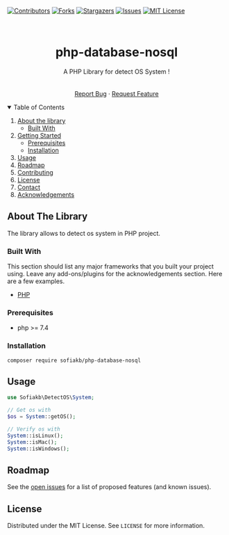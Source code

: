 [![Contributors][contributors-shield]][contributors-url]
[![Forks][forks-shield]][forks-url]
[![Stargazers][stars-shield]][stars-url]
[![Issues][issues-shield]][issues-url]
[![MIT License][license-shield]][license-url]

[comment]: <> ([![LinkedIn][linkedin-shield]][linkedin-url])



<!-- PROJECT LOGO -->
<br />
<p align="center">

  <h1 align="center">php-database-nosql</h1>

  <p align="center">
      A PHP Library for detect OS System !
      <br />
      <!--<a href="https://github.com/sofiakb/php-database-nosql"><strong>Explore the docs »</strong></a>-->
      <br />
      <br />
      <a href="https://github.com/sofiakb/php-database-nosql/issues">Report Bug</a>
      ·
      <a href="https://github.com/sofiakb/php-database-nosql/issues">Request Feature</a>
  </p>

</p>



<!-- TABLE OF CONTENTS -->
<details open="open">
  <summary>Table of Contents</summary>
  <ol>
    <li>
      <a href="#about-the-project">About the library</a>
      <ul>
        <li><a href="#built-with">Built With</a></li>
      </ul>
    </li>
    <li>
      <a href="#getting-started">Getting Started</a>
      <ul>
        <li><a href="#prerequisites">Prerequisites</a></li>
        <li><a href="#installation">Installation</a></li>
      </ul>
    </li>
    <li><a href="#usage">Usage</a></li>
    <li><a href="#roadmap">Roadmap</a></li>
    <li><a href="#contributing">Contributing</a></li>
    <li><a href="#license">License</a></li>
    <li><a href="#contact">Contact</a></li>
    <li><a href="#acknowledgements">Acknowledgements</a></li>
  </ol>
</details>



<!-- ABOUT THE PROJECT -->

## About The Library

The library allows to detect os system in PHP project.

### Built With

This section should list any major frameworks that you built your project using. Leave any add-ons/plugins for the
acknowledgements section. Here are a few examples.

* [PHP](https://php.net)

<!-- GETTING STARTED -->

### Prerequisites

- php >= 7.4

### Installation

```shell
composer require sofiakb/php-database-nosql
```

<!-- USAGE EXAMPLES -->

## Usage

```php
use Sofiakb\DetectOS\System;

// Get os with
$os = System::getOS();

// Verify os with
System::isLinux();
System::isMac();
System::isWindows();
```

<!-- ROADMAP -->

## Roadmap

See the [open issues](https://github.com/sofiakb/php-database-nosql/issues) for a list of proposed features (and known issues).


<!-- LICENSE -->

## License

Distributed under the MIT License. See `LICENSE` for more information.




<!-- MARKDOWN LINKS & IMAGES -->
<!-- https://www.markdownguide.org/basic-syntax/#reference-style-links -->

[contributors-shield]: https://img.shields.io/github/contributors/sofiakb/php-database-nosql.svg?style=for-the-badge

[contributors-url]: https://github.com/sofiakb/php-database-nosql/graphs/contributors

[forks-shield]: https://img.shields.io/github/forks/sofiakb/php-database-nosql.svg?style=for-the-badge

[forks-url]: https://github.com/sofiakb/php-database-nosql/network/members

[stars-shield]: https://img.shields.io/github/stars/sofiakb/php-database-nosql.svg?style=for-the-badge

[stars-url]: https://github.com/sofiakb/php-database-nosql/stargazers

[issues-shield]: https://img.shields.io/github/issues/sofiakb/php-database-nosql.svg?style=for-the-badge

[issues-url]: https://github.com/sofiakb/php-database-nosql/issues

[license-shield]: https://img.shields.io/github/license/sofiakb/php-database-nosql.svg?style=for-the-badge

[license-url]: https://github.com/sofiakb/php-database-nosql/blob/main/LICENSE

[linkedin-shield]: https://img.shields.io/badge/-LinkedIn-black.svg?style=for-the-badge&logo=linkedin&colorB=555

[linkedin-url]: https://www.linkedin.com/in/sofiane-akbly/